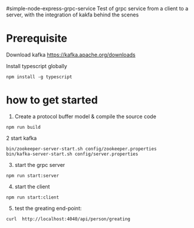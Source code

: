 #simple-node-express-grpc-service
Test of grpc service from a client to a server, with the integration of kakfa behind the scenes

# Prerequisite
Download kafka
https://kafka.apache.org/downloads

Install typescript globally
```console
npm install -g typescript 
```

# how to get started
1. Create a protocol buffer model & compile the source code
```console
npm run build
```
2 start kafka
```console
bin/zookeeper-server-start.sh config/zookeeper.properties
bin/kafka-server-start.sh config/server.properties
```
3. start the grpc server   
```console
npm run start:server
```
4. start the client
```console
npm run start:client
```
5. test the greating end-point: 
```console
curl  http://localhost:4040/api/person/greating
```


